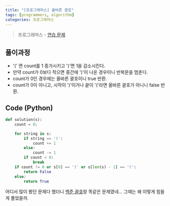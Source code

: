 ```yaml
---
title: "[프로그래머스] 올바른 괄호"
tags: [programmers, algorithm]
categories: 프로그래머스
---
```


> 프로그래머스 - [연습 문제](https://programmers.co.kr/learn/courses/30/lessons/12909)

## 풀이과정

- '(' 면 count를 1 증가시키고 ')'면 1을 감소시킨다.
- 만약 count가 0보다 작으면 중간에 ')'이 나온 경우이니 반복문을 멈춘다.
- count가 0인 경우에는 올바른 괄호이니 true 반환.
- count가 0이 아니고, 시작이 ')'이거나 끝이 '('라면 올바른 괄호가 아니니 false 반환.

## Code (Python)

```python
def solution(s):
    count = 0;

    for string in s:
        if string == '(':
            count += 1
        else:
            count -= 1
        if count < 0:
            break
    if count != 0 or s[0] == ')' or s[len(s) - 1] == '(':
        return False
    else:
        return True
```

어디서 많이 봤던 문제다 했더니 [백준 괄호](https://seonghui.github.io/bj-9012/)랑 똑같은 문제였네... 그때는 왜 이렇게 힘들게 풀었을까.
